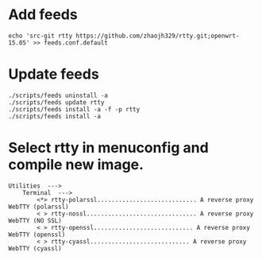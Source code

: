 # Add feeds
    
    echo 'src-git rtty https://github.com/zhaojh329/rtty.git;openwrt-15.05' >> feeds.conf.default

# Update feeds

    ./scripts/feeds uninstall -a
    ./scripts/feeds update rtty
    ./scripts/feeds install -a -f -p rtty
    ./scripts/feeds install -a

# Select rtty in menuconfig and compile new image.

	Utilities  --->
    	Terminal  --->
        	<*> rtty-polarssl............................ A reverse proxy WebTTY (polarssl)
        	< > rtty-nossl............................... A reverse proxy WebTTY (NO SSL)
        	< > rtty-openssl............................ A reverse proxy WebTTY (openssl)
        	< > rtty-cyassl............................ A reverse proxy WebTTY (cyassl)
